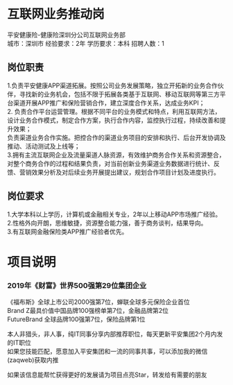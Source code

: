 # 互联网业务推动岗
平安健康险-健康险深圳分公司互联网业务部  
城市：深圳市 经验要求：2年 学历要求：本科  招聘人数：1

## 岗位职责
1.负责平安健康APP渠道拓展。按照公司业务发展策略，独立开拓新的业务合作伙伴，寻找新的业务机会，包括不限于拓展各类基于互联网、移动互联网等第三方平台渠道开展APP推广和保险营销合作，建立深度合作关系，达成业务KPI；   
2. 负责合作平台运营管理。根据不同平台的业务模式和特点，利用互联网方法，设计业务合作模式，制定合作方案，执行合作内容，监控执行过程，持续改善和提升效果；   
 负责渠道业务合作实施。把控合作的渠道业务项目的安排和执行、后台开发协调及推动、活动测试及上线等；   
3.拥有主流互联网企业及流量渠道人脉资源，有效维护商务合作关系和资源整合，对整个商务合作的过程和结果负责，对当前创新业务渠道业务数据进行统计、反馈、营销效果分析及对后续业务开展提出建议，规划合作项目计划及进度执行。

## 岗位要求
1.大学本科以上学历，计算机或金融相关专业，2年以上移动APP市场推广经验。   
2.性格外向开朗，思维敏捷，资源整合能力强，善于商务谈判，结果导向。   
3.有互联网金融保险类APP推广经验者优先。

# 项目说明

### 2019年《财富》世界500强第29位集团企业
《福布斯》全球上市公司2000强第7位，蝉联全球多元保险企业首位  
Brand Z最具价值中国品牌100强榜单第7位，金融品牌第2位  
FutureBrand 全球品牌100强第7位，保险品牌第1位

本人非猎头，非人事，纯IT同事分享内部推荐职位，每天更新平安集团2个月内发的IT职位  
如果您技能匹配，愿意加入平安集团和一流的同事共事，可以添加我的微信(zaqweb)获取内推 

如果该信息能帮忙获得更好的发展请为项目点亮Star，转发给有需要的朋友




